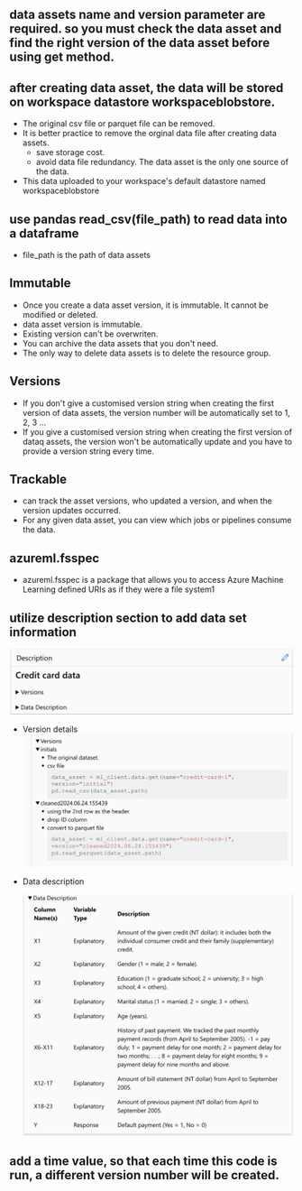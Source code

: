 ## data assets name and version parameter are required. so you must check the data asset and find the right version of the data asset before using get method.

## after creating data asset, the data will be stored on workspace datastore workspaceblobstore.

- The original csv file or parquet file can be removed.
- It is better practice to remove the orginal data file after creating data assets.
  - save storage cost.
  - avoid data file redundancy. The data asset is the only one source of the data.
- This data uploaded to your workspace's default datastore named workspaceblobstore

## use pandas read_csv(file_path) to read data into a dataframe

- file_path is the path of data assets

## Immutable

- Once you create a data asset version, it is immutable. It cannot be modified or deleted.
- data asset version is immutable.
- Existing version can't be overwriten.
- You can archive the data assets that you don't need.
- The only way to delete data assets is to delete the resource group.

## Versions

- If you don't give a customised version string when creating the first version of data assets, the version number will be automatically set to 1, 2, 3 ...
- If you give a customised version string when creating the first version of dataq assets, the version won't be automatically update and you have to provide a version string every time.

## Trackable

- can track the asset versions, who updated a version, and when the version updates occurred.
- For any given data asset, you can view which jobs or pipelines consume the data.

## azureml.fsspec

- azureml.fsspec is a package that allows you to access Azure Machine Learning defined URIs as if they were a file system1

## utilize description section to add data set information

![alt text](image.png)

- Version details
  ![alt text](image-1.png)

- Data description

  ![alt text](image-2.png)

## add a time value, so that each time this code is run, a different version number will be created.
